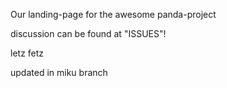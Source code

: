 Our landing-page for the awesome panda-project

discussion can be found at "ISSUES"!

letz fetz

updated in miku branch